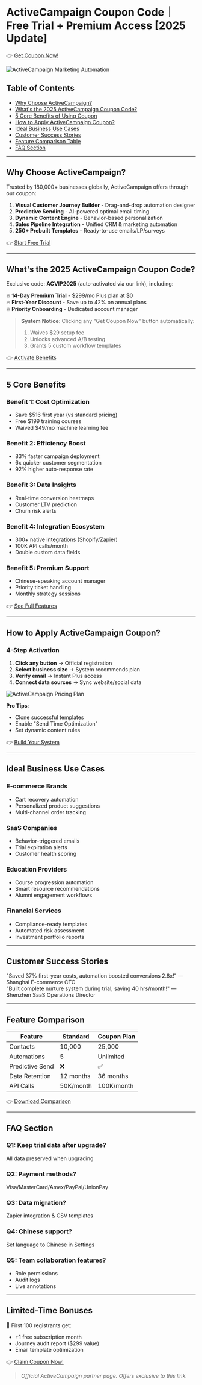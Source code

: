 # ActiveCampaign Coupon Code｜Free Trial + Premium Access [2025 Update]

👉 [Get Coupon Now!](https://bit.ly/3NByRBS)

![ActiveCampaign Marketing Automation](https://aiwoma.top/PicGo/iShot_2025-03-23_21.51.35.png)

## Table of Contents
- [Why Choose ActiveCampaign?](#why-choose-activecampaign)
- [What's the 2025 ActiveCampaign Coupon Code?](#2025-activecampaign-coupon-code)
- [5 Core Benefits of Using Coupon](#5-core-benefits)
- [How to Apply ActiveCampaign Coupon?](#how-to-apply)
- [Ideal Business Use Cases](#ideal-business-use-cases)
- [Customer Success Stories](#customer-success-stories)
- [Feature Comparison Table](#feature-comparison)
- [FAQ Section](#faq-section)

---

## Why Choose ActiveCampaign?
Trusted by 180,000+ businesses globally, ActiveCampaign offers through our coupon:

1. **Visual Customer Journey Builder** - Drag-and-drop automation designer
2. **Predictive Sending** - AI-powered optimal email timing
3. **Dynamic Content Engine** - Behavior-based personalization
4. **Sales Pipeline Integration** - Unified CRM & marketing automation
5. **250+ Prebuilt Templates** - Ready-to-use emails/LP/surveys

👉 [Start Free Trial](https://bit.ly/3NByRBS)

---

## What's the 2025 ActiveCampaign Coupon Code?
Exclusive code: **ACVIP2025** (auto-activated via our link), including:

🔥 **14-Day Premium Trial** - $299/mo Plus plan at $0  
🔥 **First-Year Discount** - Save up to 42% on annual plans  
🔥 **Priority Onboarding** - Dedicated account manager

> **System Notice**: Clicking any "Get Coupon Now" button automatically:
> 1. Waives $29 setup fee
> 2. Unlocks advanced A/B testing
> 3. Grants 5 custom workflow templates

👉 [Activate Benefits](https://bit.ly/3NByRBS)

---

## 5 Core Benefits
### Benefit 1: Cost Optimization
- Save $516 first year (vs standard pricing)
- Free $199 training courses
- Waived $49/mo machine learning fee

### Benefit 2: Efficiency Boost
- 83% faster campaign deployment
- 6x quicker customer segmentation
- 92% higher auto-response rate

### Benefit 3: Data Insights
- Real-time conversion heatmaps
- Customer LTV prediction
- Churn risk alerts

### Benefit 4: Integration Ecosystem
- 300+ native integrations (Shopify/Zapier)
- 100K API calls/month
- Double custom data fields

### Benefit 5: Premium Support
- Chinese-speaking account manager
- Priority ticket handling
- Monthly strategy sessions

👉 [See Full Features](https://bit.ly/3NByRBS)

---

## How to Apply ActiveCampaign Coupon?
### 4-Step Activation
1. **Click any button** → Official registration
2. **Select business size** → System recommends plan
3. **Verify email** → Instant Plus access
4. **Connect data sources** → Sync website/social data

![ActiveCampaign Pricing Plan](https://aiwoma.top/PicGo/iShot_2025-03-23_21.53.06.png)

**Pro Tips**:
- Clone successful templates
- Enable "Send Time Optimization"
- Set dynamic content rules

👉 [Build Your System](https://bit.ly/3NByRBS)

---

## Ideal Business Use Cases
### E-commerce Brands
- Cart recovery automation
- Personalized product suggestions
- Multi-channel order tracking

### SaaS Companies
- Behavior-triggered emails
- Trial expiration alerts
- Customer health scoring

### Education Providers
- Course progression automation
- Smart resource recommendations
- Alumni engagement workflows

### Financial Services
- Compliance-ready templates
- Automated risk assessment
- Investment portfolio reports

---

## Customer Success Stories
"Saved 37% first-year costs, automation boosted conversions 2.8x!" — Shanghai E-commerce CTO  
"Built complete nurture system during trial, saving 40 hrs/month!" — Shenzhen SaaS Operations Director

---

## Feature Comparison
| Feature         | Standard     | Coupon Plan  |
|-----------------|--------------|--------------|
| Contacts        | 10,000       | 25,000       |
| Automations     | 5            | Unlimited    |
| Predictive Send | ❌           | ✅           |
| Data Retention  | 12 months    | 36 months    |
| API Calls       | 50K/month    | 100K/month   |

👉 [Download Comparison](https://bit.ly/3NByRBS)

---

## FAQ Section
### Q1: Keep trial data after upgrade?
All data preserved when upgrading

### Q2: Payment methods?
Visa/MasterCard/Amex/PayPal/UnionPay

### Q3: Data migration?
Zapier integration & CSV templates

### Q4: Chinese support?
Set language to Chinese in Settings

### Q5: Team collaboration features?
- Role permissions
- Audit logs
- Live annotations

---

## Limited-Time Bonuses
🎁 First 100 registrants get:
- +1 free subscription month
- Journey audit report ($299 value)
- Email template optimization

👉 [Claim Coupon Now!](https://bit.ly/3NByRBS)

> *Official ActiveCampaign partner page. Offers exclusive to this link.*
